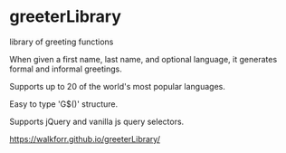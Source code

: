 # greeterLibrary
library of greeting functions

When given a first name, last name, and optional language, it generates formal and informal greetings.

Supports up to 20 of the world's most popular languages.

Easy to type 'G$()' structure.

Supports jQuery and vanilla js query selectors.


https://walkforr.github.io/greeterLibrary/

